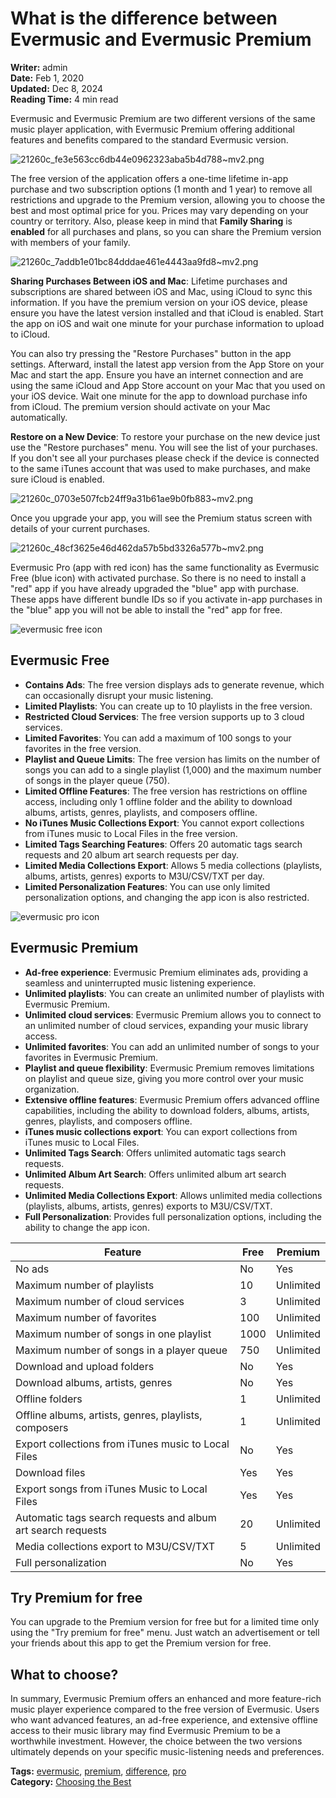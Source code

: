 # What is the difference between Evermusic and Evermusic Premium

**Writer:** admin  
**Date:** Feb 1, 2020  
**Updated:** Dec 8, 2024  
**Reading Time:** 4 min read

Evermusic and Evermusic Premium are two different versions of the same music player application, with Evermusic Premium offering additional features and benefits compared to the standard Evermusic version.

![21260c_fe3e563cc6db44e0962323aba5b4d788~mv2.png](21260c_fe3e563cc6db44e0962323aba5b4d788~mv2.png)

The free version of the application offers a one-time lifetime in-app purchase and two subscription options (1 month and 1 year) to remove all restrictions and upgrade to the Premium version, allowing you to choose the best and most optimal price for you. Prices may vary depending on your country or territory. Also, please keep in mind that **Family Sharing** is **enabled** for all purchases and plans, so you can share the Premium version with members of your family.

![21260c_7addb1e01bc84dddae461e4443aa9fd8~mv2.png](21260c_7addb1e01bc84dddae461e4443aa9fd8~mv2.png)

**Sharing Purchases Between iOS and Mac**: Lifetime purchases and subscriptions are shared between iOS and Mac, using iCloud to sync this information. If you have the premium version on your iOS device, please ensure you have the latest version installed and that iCloud is enabled. Start the app on iOS and wait one minute for your purchase information to upload to iCloud.

You can also try pressing the "Restore Purchases" button in the app settings. Afterward, install the latest app version from the App Store on your Mac and start the app. Ensure you have an internet connection and are using the same iCloud and App Store account on your Mac that you used on your iOS device. Wait one minute for the app to download purchase info from iCloud. The premium version should activate on your Mac automatically.

**Restore on a New Device**: To restore your purchase on the new device just use the "Restore purchases" menu. You will see the list of your purchases. If you don't see all your purchases please check if the device is connected to the same iTunes account that was used to make purchases, and make sure iCloud is enabled.

![21260c_0703e507fcb24ff9a31b61ae9b0fb883~mv2.png](21260c_0703e507fcb24ff9a31b61ae9b0fb883~mv2.png)

Once you upgrade your app, you will see the Premium status screen with details of your current purchases.

![21260c_48cf3625e46d462da57b5bd3326a577b~mv2.png](21260c_48cf3625e46d462da57b5bd3326a577b~mv2.png)

Evermusic Pro (app with red icon) has the same functionality as Evermusic Free (blue icon) with activated purchase. So there is no need to install a "red" app if you have already upgraded the "blue" app with purchase. These apps have different bundle IDs so if you activate in-app purchases in the "blue" app you will not be able to install the "red" app for free.

![evermusic free icon](21260c_25ea739b1f1e4d51a5561b29eaaa569f~mv2.png)

## Evermusic Free

- **Contains Ads**: The free version displays ads to generate revenue, which can occasionally disrupt your music listening.
- **Limited Playlists**: You can create up to 10 playlists in the free version.
- **Restricted Cloud Services**: The free version supports up to 3 cloud services.
- **Limited Favorites**: You can add a maximum of 100 songs to your favorites in the free version.
- **Playlist and Queue Limits**: The free version has limits on the number of songs you can add to a single playlist (1,000) and the maximum number of songs in the player queue (750).
- **Limited Offline Features**: The free version has restrictions on offline access, including only 1 offline folder and the ability to download albums, artists, genres, playlists, and composers offline.
- **No iTunes Music Collections Export**: You cannot export collections from iTunes music to Local Files in the free version.
- **Limited Tags Searching Features**: Offers 20 automatic tags search requests and 20 album art search requests per day.
- **Limited Media Collections Export**: Allows 5 media collections (playlists, albums, artists, genres) exports to M3U/CSV/TXT per day.
- **Limited Personalization Features**: You can use only limited personalization options, and changing the app icon is also restricted.

![evermusic pro icon](21260c_d9b1ead4f4514eb099763f1001c0a00a~mv2.png)

## Evermusic Premium

- **Ad-free experience**: Evermusic Premium eliminates ads, providing a seamless and uninterrupted music listening experience.
- **Unlimited playlists**: You can create an unlimited number of playlists with Evermusic Premium.
- **Unlimited cloud services**: Evermusic Premium allows you to connect to an unlimited number of cloud services, expanding your music library access.
- **Unlimited favorites**: You can add an unlimited number of songs to your favorites in Evermusic Premium.
- **Playlist and queue flexibility**: Evermusic Premium removes limitations on playlist and queue size, giving you more control over your music organization.
- **Extensive offline features**: Evermusic Premium offers advanced offline capabilities, including the ability to download folders, albums, artists, genres, playlists, and composers offline.
- **iTunes music collections export**: You can export collections from iTunes music to Local Files.
- **Unlimited Tags Search**: Offers unlimited automatic tags search requests.
- **Unlimited Album Art Search**: Offers unlimited album art search requests.
- **Unlimited Media Collections Export**: Allows unlimited media collections (playlists, albums, artists, genres) exports to M3U/CSV/TXT.
- **Full Personalization**: Provides full personalization options, including the ability to change the app icon.

| Feature | Free | Premium |
|---------|------|---------|
| No ads | No | Yes |
| Maximum number of playlists | 10 | Unlimited |
| Maximum number of cloud services | 3 | Unlimited |
| Maximum number of favorites | 100 | Unlimited |
| Maximum number of songs in one playlist | 1000 | Unlimited |
| Maximum number of songs in a player queue | 750 | Unlimited |
| Download and upload folders | No | Yes |
| Download albums, artists, genres | No | Yes |
| Offline folders | 1 | Unlimited |
| Offline albums, artists, genres, playlists, composers | 1 | Unlimited |
| Export collections from iTunes music to Local Files | No | Yes |
| Download files | Yes | Yes |
| Export songs from iTunes Music to Local Files | Yes | Yes |
| Automatic tags search requests and album art search requests | 20 | Unlimited |
| Media collections export to M3U/CSV/TXT | 5 | Unlimited |
| Full personalization | No | Yes |

## Try Premium for free

You can upgrade to the Premium version for free but for a limited time only using the "Try premium for free" menu. Just watch an advertisement or tell your friends about this app to get the Premium version for free.

## What to choose?

In summary, Evermusic Premium offers an enhanced and more feature-rich music player experience compared to the free version of Evermusic. Users who want advanced features, an ad-free experience, and extensive offline access to their music library may find Evermusic Premium to be a worthwhile investment. However, the choice between the two versions ultimately depends on your specific music-listening needs and preferences.

**Tags:** [evermusic](https://www.everappz.com/blog/tags/evermusic), [premium](https://www.everappz.com/blog/tags/premium), [difference](https://www.everappz.com/blog/tags/difference), [pro](https://www.everappz.com/blog/tags/pro)  
**Category:** [Choosing the Best](https://www.everappz.com/blog/categories/choosing-the-best)